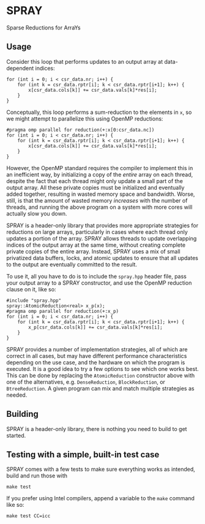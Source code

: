# SPRAY

Sparse Reductions for ArraYs

## Usage

Consider this loop that performs updates to an output array at data-dependent indices:

    for (int i = 0; i < csr_data.nr; i++) {
        for (int k = csr_data.rptr[i]; k < csr_data.rptr[i+1]; k++) {
            x[csr_data.cols[k]] += csr_data.vals[k]*res[i];
        }
    }

Conceptually, this loop performs a sum-reduction to the elements in `x`, so we might attempt to parallelize this using OpenMP reductions:

    #pragma omp parallel for reduction(+:x[0:csr_data.nc])
    for (int i = 0; i < csr_data.nr; i++) {
        for (int k = csr_data.rptr[i]; k < csr_data.rptr[i+1]; k++) {
            x[csr_data.cols[k]] += csr_data.vals[k]*res[i];
        }
    }

However, the OpenMP standard requires the compiler to implement this in an inefficient way, by initializing a copy of the _entire_ array on each thread, despite the fact that each thread might only update a small part of the output array. All these private copies must be initialized and eventually added together, resulting in wasted memory space and bandwidth. Worse, still, is that the amount of wasted memory _increases_ with the number of threads, and running the above program on a system with more cores will actually slow you down.

SPRAY is a header-only library that provides more appropriate strategies for reductions on large arrays, particularly in cases where each thread only updates a portion of the array. SPRAY allows threads to update overlapping indices of the output array at the same time, without creating complete private copies of the entire array. Instead, SPRAY uses a mix of small privatized data buffers, locks, and atomic updates to ensure that all updates to the output are eventually committed to the result.

To use it, all you have to do is to include the `spray.hpp` header file, pass your output array to a SPRAY constructor, and use the OpenMP reduction clause on it, like so:

    #include "spray.hpp"
    spray::AtomicReduction<real> x_p(x);
    #pragma omp parallel for reduction(+:x_p)
    for (int i = 0; i < csr_data.nr; i++) {
        for (int k = csr_data.rptr[i]; k < csr_data.rptr[i+1]; k++) {
            x_p[csr_data.cols[k]] += csr_data.vals[k]*res[i];
        }
    }

SPRAY provides a number of implementation strategies, all of which are correct in all cases, but may have different performance characteristics depending on the use case, and the hardware on which the program is executed. It is a good idea to try a few options to see which one works best. This can be done by replacing the `AtomicReduction` constructor above with one of the alternatives, e.g. `DenseReduction`, `BlockReduction`, or `BtreeReduction`. A given program can mix and match multiple strategies as needed.

## Building

SPRAY is a header-only library, there is nothing you need to build to get started.

## Testing with a simple, built-in test case

SPRAY comes with a few tests to make sure everything works as intended, build and run those with

    make test

If you prefer using Intel compilers, append a variable to the `make` command like so:

    make test CC=icc
